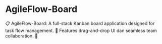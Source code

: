 # AgileFlow-Board
📋 AgileFlow-Board: A full-stack Kanban board application designed for task flow management. 🚀 Features drag-and-drop UI dan seamless team collaboration. 🤝
